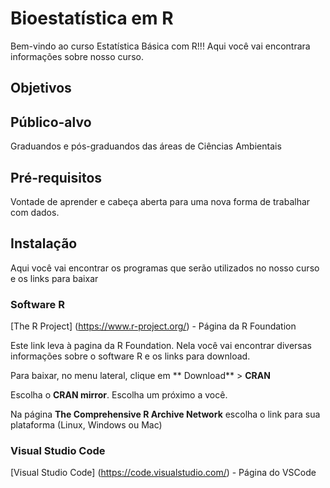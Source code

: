 # Bioestatística em R

Bem-vindo ao curso Estatística Básica com R!!!
Aqui você vai encontrara informações sobre nosso curso.

 
## Objetivos
 
## Público-alvo
 Graduandos e pós-graduandos das áreas de Ciências Ambientais

## Pré-requisitos

Vontade de aprender e cabeça aberta para uma nova forma de trabalhar com dados.
 
## Instalação

Aqui você vai encontrar os programas que serão utilizados no nosso curso e os links para baixar

### Software R

[The R Project] (https://www.r-project.org/) - Página da R Foundation

Este link leva à pagina da R Foundation. Nela você vai encontrar diversas informações sobre o software R e os links para download.

Para baixar, no menu lateral, clique em ** Download** > **CRAN**

Escolha o **CRAN mirror**. Escolha um próximo a você.

Na página **The Comprehensive R Archive Network**  escolha o link para sua plataforma (Linux, Windows ou Mac)




### Visual Studio Code

[Visual Studio Code] (https://code.visualstudio.com/) - Página do VSCode





 
